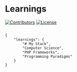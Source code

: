 # Learnings

[![Contributors](https://img.shields.io/github/contributors/lorddashme/restool.svg?colorB=00e500)](https://github/contributors/lorddashme/restool) [![License](https://img.shields.io/packagist/l/lorddashme/restool.svg)](https://packagist.org/l/lorddashme/restool) 
```

{
    "learnings": {
        "# My Stack",
        "Computer Science",
        "PHP Frameworks",
        "Programming Paradigms"
    }
}


```